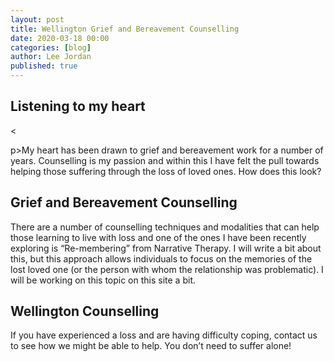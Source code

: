 ```yaml
---
layout: post
title: Wellington Grief and Bereavement Counselling
date: 2020-03-18 00:00
categories: [blog]
author: Lee Jordan
published: true
---
```


<h2>Listening to my heart</h2><

p>My heart has been drawn to grief and bereavement work for a number of years. Counselling is my passion and within this I have felt the pull towards helping those suffering through the loss of loved ones. How does this look?</p>

<h2>Grief and Bereavement Counselling</h2>

<p>There are a number of counselling techniques and modalities that can help those learning to live with loss and one of the ones I have been recently exploring is “Re-membering” from Narrative Therapy. I will write a bit about this, but this approach allows individuals to focus on the memories of the lost loved one (or the person with whom the relationship was problematic). I will be working on this topic on this site a bit.</p>

<h2>Wellington Counselling</h2>

<p>If you have experienced a loss and are having difficulty coping, contact us to see how we might be able to help. You don’t need to suffer alone!</p>

